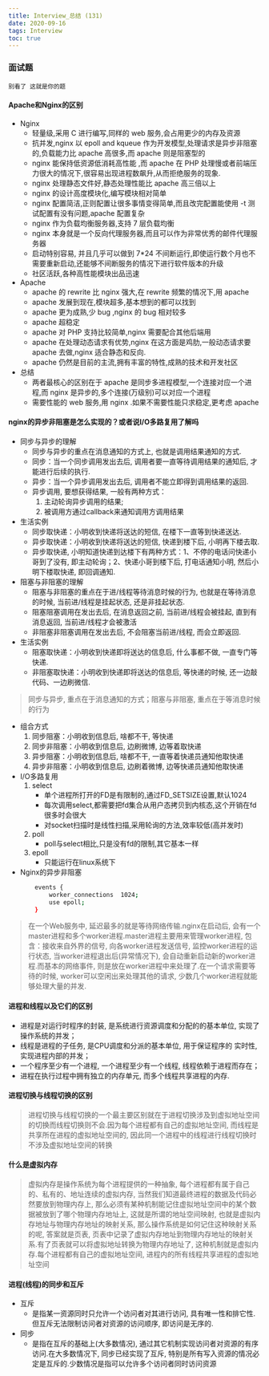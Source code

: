 ```yaml
---
title: Interview_总结 (131)
date: 2020-09-16
tags: Interview
toc: true
---
```


### 面试题
    别看了 这就是你的题

<!-- more -->

#### Apache和Nginx的区别
- Nginx
    * 轻量级,采用 C 进行编写,同样的 web 服务,会占用更少的内存及资源
    * 抗并发,nginx 以 epoll and kqueue 作为开发模型,处理请求是异步非阻塞的,负载能力比 apache 高很多,而 apache 则是阻塞型的
    * nginx 能保持低资源低消耗高性能 ,而 apache 在 PHP 处理慢或者前端压力很大的情况下,很容易出现进程数飙升,从而拒绝服务的现象.
    * nginx 处理静态文件好,静态处理性能比 apache 高三倍以上
    * nginx 的设计高度模块化,编写模块相对简单
    * nginx 配置简洁,正则配置让很多事情变得简单,而且改完配置能使用 -t 测试配置有没有问题,apache 配置复杂
    * nginx 作为负载均衡服务器,支持 7 层负载均衡
    * nginx 本身就是一个反向代理服务器,而且可以作为非常优秀的邮件代理服务器
    * 启动特别容易, 并且几乎可以做到 7*24 不间断运行,即使运行数个月也不需要重新启动,还能够不间断服务的情况下进行软件版本的升级
    * 社区活跃,各种高性能模块出品迅速
- Apache
    * apache 的 rewrite 比 nginx 强大,在 rewrite 频繁的情况下,用 apache
    * apache 发展到现在,模块超多,基本想到的都可以找到
    * apache 更为成熟,少 bug ,nginx 的 bug 相对较多
    * apache 超稳定
    * apache 对 PHP 支持比较简单,nginx 需要配合其他后端用
    * apache 在处理动态请求有优势,nginx 在这方面是鸡肋,一般动态请求要 apache 去做,nginx 适合静态和反向.
    * apache 仍然是目前的主流,拥有丰富的特性,成熟的技术和开发社区
- 总结
    * 两者最核心的区别在于 apache 是同步多进程模型,一个连接对应一个进程,而 nginx 是异步的,多个连接(万级别)可以对应一个进程
    * 需要性能的 web 服务,用 nginx .如果不需要性能只求稳定,更考虑 apache

#### nginx的异步非阻塞是怎么实现的？或者说I/O多路复用了解吗
- 同步与异步的理解
    * 同步与异步的重点在消息通知的方式上, 也就是调用结果通知的方式.
    * 同步：当一个同步调用发出去后, 调用者要一直等待调用结果的通知后, 才能进行后续的执行.
    * 异步：当一个异步调用发出去后, 调用者不能立即得到调用结果的返回.
    * 异步调用, 要想获得结果, 一般有两种方式：
        1. 主动轮询异步调用的结果;
        2. 被调用方通过callback来通知调用方调用结果
- 生活实例
    * 同步取快递：小明收到快递将送达的短信, 在楼下一直等到快递送达.
    * 异步取快递：小明收到快递将送达的短信, 快递到楼下后, 小明再下楼去取.
    * 异步取快递, 小明知道快递到达楼下有两种方式：1、不停的电话问快递小哥到了没有, 即主动轮询；2、快递小哥到楼下后, 打电话通知小明, 然后小明下楼取快递, 即回调通知.
- 阻塞与非阻塞的理解
    * 阻塞与非阻塞的重点在于进/线程等待消息时候的行为, 也就是在等待消息的时候, 当前进/线程是挂起状态, 还是非挂起状态.
    * 阻塞阻塞调用在发出去后, 在消息返回之前, 当前进/线程会被挂起, 直到有消息返回, 当前进/线程才会被激活
    * 非阻塞非阻塞调用在发出去后, 不会阻塞当前进/线程, 而会立即返回.
- 生活实例
    * 阻塞取快递：小明收到快递即将送达的信息后, 什么事都不做, 一直专门等快递.
    * 非阻塞取快递：小明收到快递即将送达的信息后, 等快递的时候, 还一边敲代码、一边刷微信.
> 同步与异步, 重点在于消息通知的方式；阻塞与非阻塞, 重点在于等消息时候的行为
- 组合方式
    1. 同步阻塞：小明收到信息后, 啥都不干, 等快递
    2. 同步非阻塞：小明收到信息后, 边刷微博, 边等着取快递
    3. 异步阻塞：小明收到信息后, 啥都不干, 一直等着快递员通知他取快递
    4. 异步非阻塞：小明收到信息后, 边刷着微博, 边等快递员通知他取快递
- I/O多路复用
    1. select
        * 单个进程所打开的FD是有限制的,通过FD_SETSIZE设置,默认1024
        * 每次调用select,都需要把fd集合从用户态拷贝到内核态,这个开销在fd很多时会很大
        * 对socket扫描时是线性扫描,采用轮询的方法,效率较低(高并发时)
    2. poll
        * poll与select相比,只是没有fd的限制,其它基本一样
    3. epoll
        * 只能运行在linux系统下
- Nginx的异步非阻塞
    ```bash
        events {
            worker_connections  1024;
            use epoll;
        }
    ```
> 在一个Web服务中, 延迟最多的就是等待网络传输.nginx在启动后, 会有一个master进程和多个worker进程.master进程主要用来管理worker进程, 包含：接收来自外界的信号, 向各worker进程发送信号, 监控worker进程的运行状态, 当worker进程退出后(异常情况下), 会自动重新启动新的worker进程.而基本的网络事件, 则是放在worker进程中来处理了.在一个请求需要等待的时候, worker可以空闲出来处理其他的请求, 少数几个worker进程就能够处理大量的并发.

#### 进程和线程以及它们的区别
- 进程是对运行时程序的封装, 是系统进行资源调度和分配的的基本单位, 实现了操作系统的并发；
- 线程是进程的子任务, 是CPU调度和分派的基本单位, 用于保证程序的 实时性, 实现进程内部的并发；
- 一个程序至少有一个进程, 一个进程至少有一个线程, 线程依赖于进程而存在；
- 进程在执行过程中拥有独立的内存单元, 而多个线程共享进程的内存.

#### 进程切换与线程切换的区别
> 进程切换与线程切换的一个最主要区别就在于进程切换涉及到虚拟地址空间的切换而线程切换则不会.因为每个进程都有自己的虚拟地址空间, 而线程是共享所在进程的虚拟地址空间的, 因此同一个进程中的线程进行线程切换时不涉及虚拟地址空间的转换

#### 什么是虚拟内存
> 虚拟内存是操作系统为每个进程提供的一种抽象, 每个进程都有属于自己的、私有的、地址连续的虚拟内存, 当然我们知道最终进程的数据及代码必然要放到物理内存上, 那么必须有某种机制能记住虚拟地址空间中的某个数据被放到了哪个物理内存地址上, 这就是所谓的地址空间映射, 也就是虚拟内存地址与物理内存地址的映射关系, 那么操作系统是如何记住这种映射关系的呢, 答案就是页表, 页表中记录了虚拟内存地址到物理内存地址的映射关系.有了页表就可以将虚拟地址转换为物理内存地址了, 这种机制就是虚拟内存.每个进程都有自己的虚拟地址空间, 进程内的所有线程共享进程的虚拟地址空间

#### 进程(线程)的同步和互斥
- 互斥
    * 是指某一资源同时只允许一个访问者对其进行访问, 具有唯一性和排它性.但互斥无法限制访问者对资源的访问顺序, 即访问是无序的.　　
- 同步
    * 是指在互斥的基础上(大多数情况), 通过其它机制实现访问者对资源的有序访问.在大多数情况下, 同步已经实现了互斥, 特别是所有写入资源的情况必定是互斥的.少数情况是指可以允许多个访问者同时访问资源

